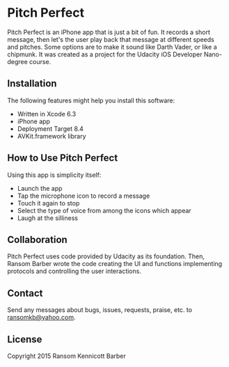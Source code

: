 # Pitch Perfect
Pitch Perfect is an iPhone app that is just a bit of fun. It records a short message, then let's the user play back that message at different speeds and pitches. Some options are to make it sound like Darth Vader, or like a chipmunk. It was created as a project for the Udacity iOS Developer Nano-degree course.

## Installation
The following features might help you install this software:
- Written in Xcode 6.3
- iPhone app
- Deployment Target 8.4
- AVKit.framework library

## How to Use Pitch Perfect
Using this app is simplicity itself:
- Launch the app
- Tap the microphone icon to record a message
- Touch it again to stop
- Select the type of voice from among the icons which appear
- Laugh at the silliness

## Collaboration
Pitch Perfect uses code provided by Udacity as its foundation. Then, Ransom Barber wrote the code creating the UI and functions implementing protocols and controlling the user interactions.

## Contact 
Send any messages about bugs, issues, requests, praise, etc. to ransomkb@yahoo.com.

## License
Copyright 2015 Ransom Kennicott Barber
